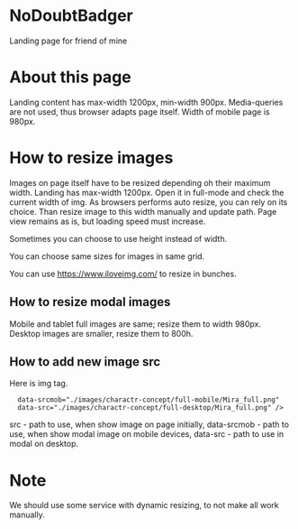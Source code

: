# NoDoubtBadger
Landing page for friend of mine

# About this page
Landing content has max-width 1200px, min-width 900px.
Media-queries are not used, thus browser adapts page itself. Width of mobile page is 980px.

# How to resize images
Images on page itself have to be resized depending oh their maximum width. Landing has max-width 1200px. Open it in full-mode and check the current width of img. As browsers performs auto resize, you can rely on its choice. 
Than resize image to this width manually and update path. Page view remains as is, but loading speed must increase.

Sometimes you can choose to use height instead of width.

You can choose same sizes for images in same grid.

You can use https://www.iloveimg.com/ to resize in bunches.

## How to resize modal images

Mobile and tablet full images are same; resize them to width 980px.
Desktop images are smaller, resize them to 800h.

## How to add new image src

Here is img tag.

```<img src="./images/charactr-concept/main/800h/Mira.png"
  data-srcmob="./images/charactr-concept/full-mobile/Mira_full.png"
  data-src="./images/charactr-concept/full-desktop/Mira_full.png" />
```

src - path to use, when show image on page initially,
data-srcmob - path to use, when show modal image on mobile devices,
data-src - path to use in modal on desktop.


# Note

We should use some service with dynamic resizing, to not make all work manually. 